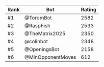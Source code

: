 Rank|Bot|Rating
---|---|---
#1|@ToromBot|2582
#2|@RaspFish|2533
#3|@TheMatrix2025|2350
#4|@colinbot|2348
#5|@OpeningsBot|2158
#6|@MinOpponentMoves|612
